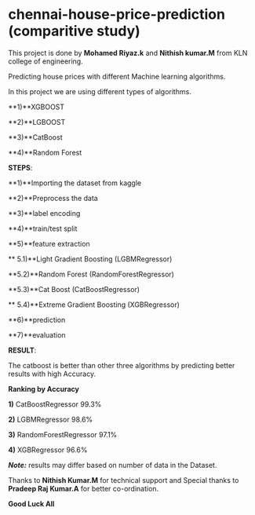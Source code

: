 # chennai-house-price-prediction (comparitive study)

This project is done by **Mohamed Riyaz.k** and **Nithish kumar.M** from KLN college of engineering.


Predicting house prices with different Machine learning algorithms.

In this project we are using different types of algorithms.

**1)**XGBOOST

**2)**LGBOOST

**3)**CatBoost

**4)**Random Forest

**STEPS**:

**1)**Importing the dataset from kaggle 

**2)**Preprocess the data

**3)**label encoding

**4)**train/test split

**5)**feature extraction
  
**  5.1)**Light Gradient Boosting (LGBMRegressor)
  
  **5.2)**Random Forest (RandomForestRegressor)
  
  **5.3)**Cat Boost (CatBoostRegressor)
  
**  5.4)**Extreme Gradient Boosting (XGBRegressor)

**6)**prediction

**7)**evaluation

**RESULT**:

The catboost is better than other three algorithms by predicting better results with high Accuracy.

**Ranking by Accuracy**


**1)** CatBoostRegressor                 99.3%

**2)** LGBMRegressor                     98.6%

**3)** RandomForestRegressor             97.1%

**4)** XGBRegressor                      96.6%

  
**_Note:_** results may differ based on number of data in the Dataset.
  
  
Thanks to **Nithish Kumar.M** for technical support and Special thanks to **Pradeep Raj Kumar.A** for better co-ordination.
  
**Good Luck All**
  
  
